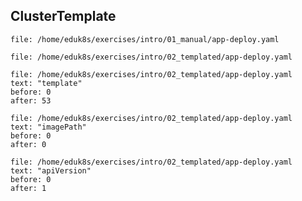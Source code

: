 ## ClusterTemplate

```editor:open-file
file: /home/eduk8s/exercises/intro/01_manual/app-deploy.yaml
```

```editor:open-file
file: /home/eduk8s/exercises/intro/02_templated/app-deploy.yaml
```

```editor:select-matching-text
file: /home/eduk8s/exercises/intro/02_templated/app-deploy.yaml
text: "template"
before: 0
after: 53
```

```editor:select-matching-text
file: /home/eduk8s/exercises/intro/02_templated/app-deploy.yaml
text: "imagePath"
before: 0
after: 0
```

```editor:select-matching-text
file: /home/eduk8s/exercises/intro/02_templated/app-deploy.yaml
text: "apiVersion"
before: 0
after: 1
```
